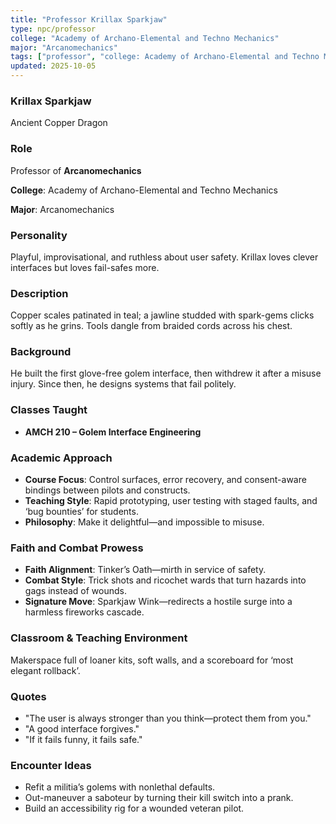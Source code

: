```yaml
---
title: "Professor Krillax Sparkjaw"
type: npc/professor
college: "Academy of Archano-Elemental and Techno Mechanics"
major: "Arcanomechanics"
tags: ["professor", "college: Academy of Archano-Elemental and Techno Mechanics", "major: Arcanomechanics", "variant:copper"]
updated: 2025-10-05
---
```

### Krillax Sparkjaw

Ancient Copper Dragon

### Role

Professor of **Arcanomechanics**

**College**: Academy of Archano-Elemental and Techno Mechanics

**Major**: Arcanomechanics

### Personality

Playful, improvisational, and ruthless about user safety. Krillax loves clever interfaces but loves fail-safes more.

### Description

Copper scales patinated in teal; a jawline studded with spark-gems clicks softly as he grins. Tools dangle from braided cords across his chest.

### Background

He built the first glove-free golem interface, then withdrew it after a misuse injury. Since then, he designs systems that fail politely.

### Classes Taught

- **AMCH 210 – Golem Interface Engineering**

### Academic Approach

- **Course Focus**: Control surfaces, error recovery, and consent-aware bindings between pilots and constructs.
- **Teaching Style**: Rapid prototyping, user testing with staged faults, and ‘bug bounties’ for students.
- **Philosophy**: Make it delightful—and impossible to misuse.

### Faith and Combat Prowess

- **Faith Alignment**: Tinker’s Oath—mirth in service of safety.
- **Combat Style**: Trick shots and ricochet wards that turn hazards into gags instead of wounds.
- **Signature Move**: Sparkjaw Wink—redirects a hostile surge into a harmless fireworks cascade.

### Classroom & Teaching Environment

Makerspace full of loaner kits, soft walls, and a scoreboard for ‘most elegant rollback’.

### Quotes

- "The user is always stronger than you think—protect them from you."
- "A good interface forgives."
- "If it fails funny, it fails safe."

### Encounter Ideas

- Refit a militia’s golems with nonlethal defaults.
- Out-maneuver a saboteur by turning their kill switch into a prank.
- Build an accessibility rig for a wounded veteran pilot.
